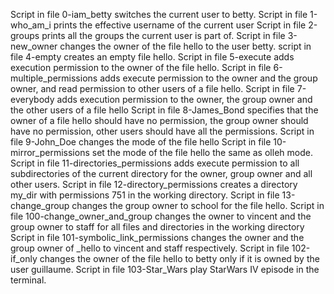 Script in file 0-iam_betty switches the current user to betty.
Script in file 1-who_am_i prints the effective username of the current user
Script in file 2-groups prints all the groups the current user is part of.
Script in file 3-new_owner changes the owner of the file hello to the user betty.
script in file 4-empty creates an empty file hello.
Script in file 5-execute adds execution permission to the owner of the file hello.
Script in file 6-multiple_permissions adds execute permission to the owner and the group owner, and read permission to other users of a file hello.
Script in file 7-everybody adds execution permission to the owner, the group owner and the other users of a file hello
Script in file 8-James_Bond specifies that the owner of a file hello should have no permission, the group owner should have no permission, other users should have all the permissions.
Script in file 9-John_Doe changes the mode of the file hello
Script in file 10-mirror_permissions set the mode of the file hello the same as olleh mode.
Script in file 11-directories_permissions adds execute permission to all subdirectories of the current directory for the owner, group owner and all other users.
Script in file 12-directory_permissions creates a directory my_dir with permissions 751 in the working directory.
Script in file 13-change_group changes the group owner to school for the file hello.
Script in file 100-change_owner_and_group changes the owner to vincent and the group owner to staff for all files and directories in the working directory
Script in file 101-symbolic_link_permissions changes the owner and the group owner of _hello to vincent and staff respectively.
Script in file 102-if_only changes the owner of the file hello to betty only if it is owned by the user guillaume.
Script in file 103-Star_Wars play StarWars IV episode in the terminal.
